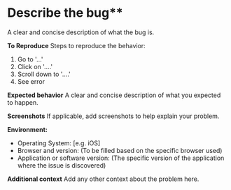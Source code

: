 # Describe the bug\*\*

A clear and concise description of what the bug is.

**To Reproduce**
Steps to reproduce the behavior:

1. Go to '...'
2. Click on '....'
3. Scroll down to '....'
4. See error

**Expected behavior**
A clear and concise description of what you expected to happen.

**Screenshots**
If applicable, add screenshots to help explain your problem.

**Environment:**

- Operating System: [e.g. iOS]
- Browser and version: (To be filled based on the specific browser used)
- Application or software version: (The specific version of the application where the issue is discovered)

**Additional context**
Add any other context about the problem here.
